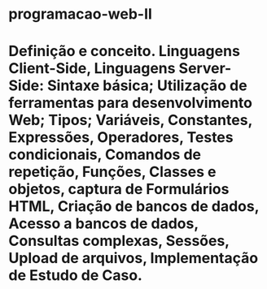 # programacao-web-II

# Definição e conceito. Linguagens Client-Side, Linguagens Server-Side: Sintaxe básica; Utilização de ferramentas para desenvolvimento Web; Tipos; Variáveis, Constantes, Expressões, Operadores, Testes condicionais, Comandos de repetição, Funções, Classes e objetos, captura de Formulários HTML, Criação de bancos de dados, Acesso a bancos de dados, Consultas complexas, Sessões, Upload de arquivos, Implementação de Estudo de Caso.
